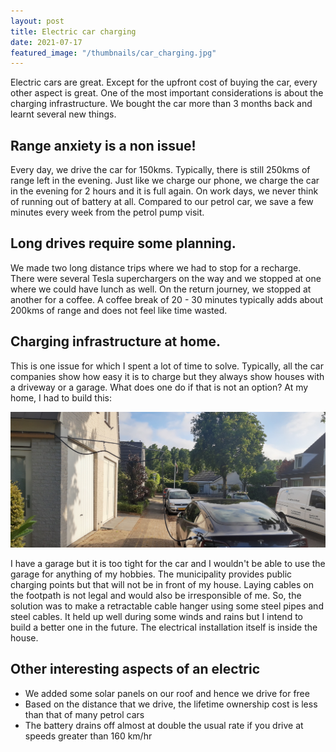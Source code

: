 ```yaml
---
layout: post
title: Electric car charging
date: 2021-07-17
featured_image: "/thumbnails/car_charging.jpg"
---
```

Electric cars are great. Except for the upfront cost of buying the car, every other aspect is great. One of the most important considerations is about the charging infrastructure. We bought the car more than 3 months back and learnt several new things.

## Range anxiety is a non issue!

Every day, we drive the car for 150kms. Typically, there is still 250kms of range left in the evening. Just like we charge our phone, we charge the car in the evening for 2 hours and it is full again. On work days, we never think of running out of battery at all. Compared to our petrol car, we save a few minutes every week from the petrol pump visit.

## Long drives require some planning.

We made two long distance trips where we had to stop for a recharge. There were several Tesla superchargers on the way and we stopped at one where we could have lunch as well. On the return journey, we stopped at another for a coffee. A coffee break of 20 - 30 minutes typically adds about 200kms of range and does not feel like time wasted.

## Charging infrastructure at home.

This is one issue for which I spent a lot of time to solve. Typically, all the car companies show how easy it is to charge but they always show houses with a driveway or a garage. What does one do if that is not an option? At my home, I had to build this:

![Car charging infra](/images/diy/car_charging.jpg)

I have a garage but it is too tight for the car and I wouldn't be able to use the garage for anything of my hobbies. The municipality provides public charging points but that will not be in front of my house. Laying cables on the footpath is not legal and would also be irresponsible of me. So, the solution was to make a retractable cable hanger using some steel pipes and steel cables. It held up well during some winds and rains but I intend to build a better one in the future. The electrical installation itself is inside the house.

## Other interesting aspects of an electric

- We added some solar panels on our roof and hence we drive for free
- Based on the distance that we drive, the lifetime ownership cost is less than that of many petrol cars
- The battery drains off almost at double the usual rate if you drive at speeds greater than 160 km/hr
